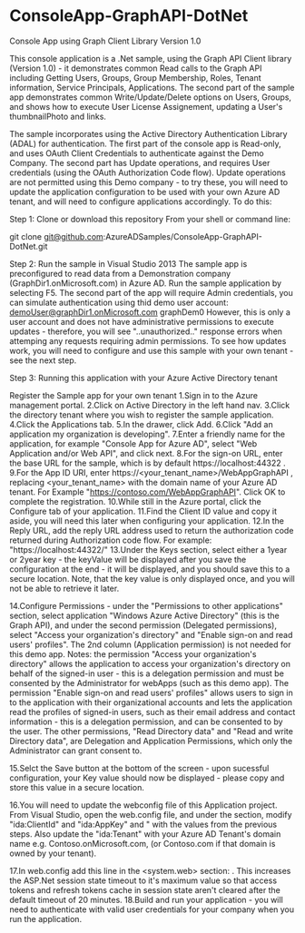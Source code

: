 ConsoleApp-GraphAPI-DotNet
==========================

Console App using Graph Client Library Version 1.0

This console application is a .Net sample, using the Graph API Client library (Version 1.0) - it demonstrates common Read calls 
to the Graph API including Getting Users, Groups, Group Membership, Roles, Tenant information, Service Principals, Applications.
The second part of the sample app demonstrates common Write/Update/Delete options on Users, Groups, and shows how to execute 
User License Assignement, updating a User's thumbnailPhoto and links.

The sample incorporates using the Active Directory Authentication Library (ADAL) for authentication.  The first part of the console app is 
Read-only, and uses OAuth Client Credentials to authenticate against the Demo Company.  The second part has Update operations, and 
requires User credentials (using the OAuth Authorization Code flow).  Update operations are not permitted using this Demo company -
to try these, you will need to update the application configuration to be used with your own Azure AD tenant, and will need
to configure applications accordingly.  To do this:



Step 1: Clone or download this repository
From your shell or command line:

 git clone git@github.com:AzureADSamples/ConsoleApp-GraphAPI-DotNet.git 


Step 2: Run the sample in Visual Studio 2013
The sample app is preconfigured to read data from a Demonstration company (GraphDir1.onMicrosoft.com) in Azure AD. 
Run the sample application by selecting F5.  The second part of the app will require Admin credentials, you can simulate 
authentication using thid demo user account: demoUser@graphDir1.onMicrosoft.com graphDem0 
However, this is only a user account and does not have administrative permissions to execute updates - therefore, you
will see "..unauthorized.." response errors when attemping any requests requiring admin permissions.  To see how updates
work, you will need to configure and use this sample with your own tenant - see the next step.


Step 3: Running this application with your Azure Active Directory tenant

Register the Sample app for your own tenant
1.Sign in to the Azure management portal.
2.Click on Active Directory in the left hand nav.
3.Click the directory tenant where you wish to register the sample application.
4.Click the Applications tab.
5.In the drawer, click Add.
6.Click "Add an application my organization is developing".
7.Enter a friendly name for the application, for example "Console App for Azure AD", select "Web Application and/or Web API", and click next.
8.For the sign-on URL, enter the base URL for the sample, which is by default  https://localhost:44322 .
9.For the App ID URI, enter  https://<your_tenant_name>/WebAppGraphAPI , replacing  <your_tenant_name>  with the domain name of your Azure AD tenant. For Example "https://contoso.com/WebAppGraphAPI". Click OK to complete the registration.
10.While still in the Azure portal, click the Configure tab of your application.
11.Find the Client ID value and copy it aside, you will need this later when configuring your application.
12.In the Reply URL, add the reply URL address used to return the authorization code returned during Authorization code flow. For example: "https://localhost:44322/"
13.Under the Keys section, select either a 1year or 2year key - the keyValue will be displayed after you save the configuration at the end - it will be displayed, and you should save this to a secure location. Note, that the key value is only displayed once, and you will not be able to retrieve it later.


14.Configure Permissions - under the "Permissions to other applications" section, select application "Windows Azure Active Directory" (this is the Graph API), and under the second permission (Delegated permissions), select "Access your organization's directory" and "Enable sign-on and read users' profiles". The 2nd column (Application permission) is not needed for this demo app. Notes: the permission "Access your organization's directory" allows the application to access your organization's directory on behalf of the signed-in user - this is a delegation permission and must be consented by the Administrator for webApps (such as this demo app). The permission "Enable sign-on and read users' profiles" allows users to sign in to the application with their organizational accounts and lets the application read the profiles of signed-in users, such as their email address and contact information - this is a delegation permission, and can be consented to by the user. The other permissions, "Read Directory data" and "Read and write Directory data", are Delegation and Application Permissions, which only the Administrator can grant consent to.


15.Selct the Save button at the bottom of the screen - upon sucessful configuration, your Key value should now be displayed - please copy and store this value in a secure location.


16.You will need to update the webconfig file of this Application project. From Visual Studio, open the web.config file, and under the section, modify "ida:ClientId" and "ida:AppKey" and " with the values from the previous steps. Also update the "ida:Tenant" with your Azure AD Tenant's domain name e.g. Contoso.onMicrosoft.com, (or Contoso.com if that domain is owned by your tenant).

17.In  web.config  add this line in the  <system.web>  section:  <sessionState timeout="525600" /> . This increases the ASP.Net session state timeout to it's maximum value so that access tokens and refresh tokens cache in session state aren't cleared after the default timeout of 20 minutes.
18.Build and run your application - you will need to authenticate with valid user credentials for your company when you run the application.

